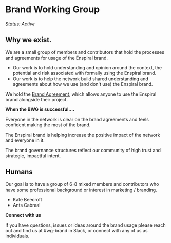 # Brand Working Group

[_Status_](https://docs.google.com/document/d/1RQrZE_9iw0ewIj7UCvC7SBLCziYwfi13vM5FbRDBCx4/edit?usp=sharing)_: Active_

## Why we exist.

We are a small group of members and contributors that hold the processes and agreements for usage of the Enspiral brand.

* Our work is to hold understanding and opinion around the context, the potential and risk associated with formally using the Enspiral brand.
* Our work is to help the network build shared understanding and agreements about how we use \(and don't use\) the Enspiral brand.

We hold the [Brand Agreement](../agreements/brand.md), which allows anyone to use the Enspiral brand alongside their project.

**When the BWG is successful....**

Everyone in the network is clear on the brand agreements and feels confident making the most of the brand.

The Enspiral brand is helping increase the positive impact of the network and everyone in it.

The brand governance structures reflect our community of high trust and strategic, impactful intent.

## Humans

Our goal is to have a group of 6-8 mixed members and contributors who have some professional background or interest in marketing / branding.

* Kate Beecroft
* Ants Cabraal

**Connect with us**

If you have questions, issues or ideas around the brand usage please reach out and find us at \#wg-brand in Slack, or connect with any of us as individuals.

